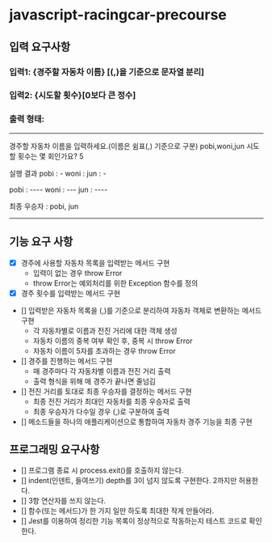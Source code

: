 # javascript-racingcar-precourse

## 입력 요구사항
### 입력1: {경주할 자동차 이름} [(,)을 기준으로 문자열 분리]
### 입력2: {시도할 횟수}[0보다 큰 정수]

### 출력 형태: 

---
경주할 자동차 이름을 입력하세요.(이름은 쉼표(,) 기준으로 구분)
pobi,woni,jun
시도할 횟수는 몇 회인가요?
5

실행 결과
pobi : -
woni : 
jun : -

pobi : ----
woni : ---
jun : ----

최종 우승자 : pobi, jun
___


## 기능 요구 사항
- [x] 경주에 사용할 자동차 목록을 입력받는 메서드 구현
    - 입력이 없는 경우 throw Error
    - throw Error는 예외처리를 위한 Exception 함수를 정의
- [x] 경주 횟수를 입력받는 메서드 구현
- [] 입력받은 자동차 목록을 (,)를 기준으로 분리하여 자동차 객체로 변환하는 메서드 구현
    - 각 자동차별로 이름과 전진 거리에 대한 객체 생성
    - 자동차 이름의 중복 여부 확인 후, 중복 시 throw Error
    - 자동차 이름이 5자를 초과하는 경우 throw Error
- [] 경주를 진행하는 메서드 구현
    - 매 경주마다 각 자동차별 이름과 전진 거리 출력
    - 출력 형식을 위해 매 경주가 끝나면 줄넘김
- [] 전진 거리를 토대로 최종 우승자를 결정하는 메서드 구현
    - 최종 전진 거리가 최대인 자동차를 최종 우승자로 출력
    - 최종 우승자가 다수일 경우 (,)로 구분하여 출력
- [] 메소드들을 하나의 애플리케이션으로 통합하여 자동차 경주 기능을 최종 구현


## 프로그래밍 요구사항
- [] 프로그램 종료 시 process.exit()를 호출하지 않는다.
- [] indent(인덴트, 들여쓰기) depth를 3이 넘지 않도록 구현한다. 2까지만 허용한다.
- [] 3항 연산자를 쓰지 않는다.
- [] 함수(또는 메서드)가 한 가지 일만 하도록 최대한 작게 만들어라.
- [] Jest를 이용하여 정리한 기능 목록이 정상적으로 작동하는지 테스트 코드로 확인한다.
